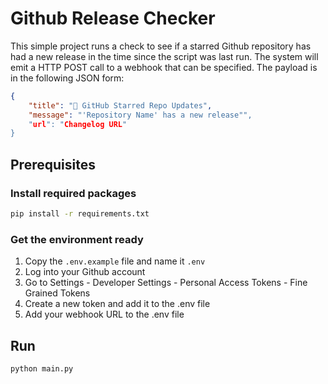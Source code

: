 # Github Release Checker

This simple project runs a check to see if a starred Github repository has had a new release in the time since the script was last run.
The system will emit a HTTP POST call to a webhook that can be specified. The payload is in the following JSON form:

```json
{
    "title": "📢 GitHub Starred Repo Updates",
    "message": "'Repository Name' has a new release"",
    "url": "Changelog URL"
}
```

## Prerequisites

### Install required packages
```bash
pip install -r requirements.txt
```

### Get the environment ready
1. Copy the ```.env.example``` file and name it ```.env```
2. Log into your Github account
3. Go to Settings - Developer Settings - Personal Access Tokens - Fine Grained Tokens
4. Create a new token and add it to the .env file
5. Add your webhook URL to the .env file

## Run
```bash
python main.py
```